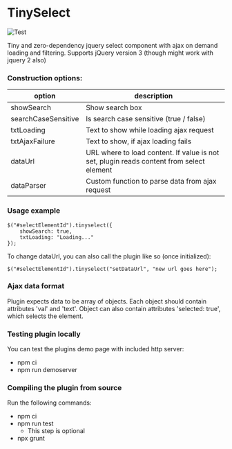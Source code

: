 # TinySelect

![Test](https://github.com/mcfizh/tinyselect/actions/workflows/test-workflow.yml/badge.svg)

Tiny and zero-dependency jquery select component with ajax on demand loading and filtering. Supports jQuery version 3 (though might work with jquery 2 also)

### Construction options:

| option              | description                                                                              |
| ------------------- | ---------------------------------------------------------------------------------------- |
| showSearch          | Show search box                                                                          |
| searchCaseSensitive | Is search case sensitive (true / false)                                                  |
| txtLoading          | Text to show while loading ajax request                                                  |
| txtAjaxFailure      | Text to show, if ajax loading fails                                                      |
| dataUrl             | URL where to load content. If value is not set, plugin reads content from select element |
| dataParser          | Custom function to parse data from ajax request                                          |

### Usage example

```
$("#selectElementId").tinyselect({
	showSearch: true,
	txtLoading: "Loading..."
});
```

To change dataUrl, you can also call the plugin like so (once initialized):

```
$("#selectElementId").tinyselect("setDataUrl", "new url goes here");
```

### Ajax data format

Plugin expects data to be array of objects. Each object should contain attributes 'val' and 'text'. Object can also contain attributes 'selected: true', which selects the element.

### Testing plugin locally

You can test the plugins demo page with included http server:

- npm ci
- npm run demoserver

### Compiling the plugin from source

Run the following commands:

- npm ci
- npm run test
  - This step is optional
- npx grunt

